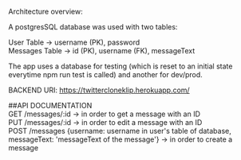 Architecture overview: <br>

A postgresSQL database was used with two tables: <br>

User Table -> username (PK), password <br>
Messages Table -> id (PK), username (FK), messageText <br>

The app uses a database for testing (which is reset to an initial state everytime npm run test is called) and another for dev/prod. <br>

BACKEND URI: https://twittercloneklip.herokuapp.com/ <br>

##API DOCUMENTATION <br>
GET /messages/:id -> in order to get a message with an ID <br>
PUT /messages/:id -> in order to edit a message with an ID <br>
POST /messages {username: username in user's table of database, messageText: 'messageText of the message'} -> in order to create a message <br>
